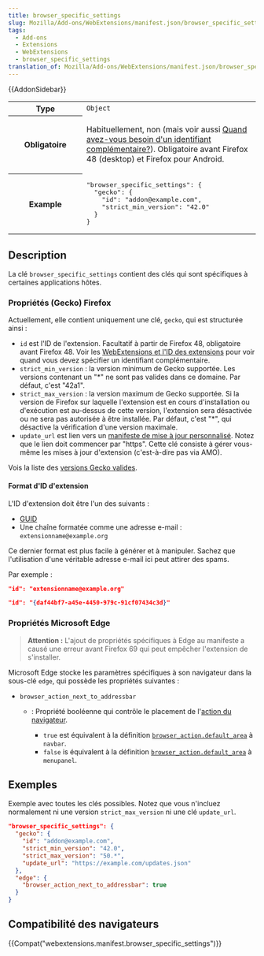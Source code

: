 ```yaml
---
title: browser_specific_settings
slug: Mozilla/Add-ons/WebExtensions/manifest.json/browser_specific_settings
tags:
  - Add-ons
  - Extensions
  - WebExtensions
  - browser_specific_settings
translation_of: Mozilla/Add-ons/WebExtensions/manifest.json/browser_specific_settings
---
```


{{AddonSidebar}}

<table class="standard-table">
  <tbody>
    <tr>
      <th scope="row" style="width: 30%">Type</th>
      <td><code>Object</code></td>
    </tr>
    <tr>
      <th scope="row">Obligatoire</th>
      <td>
        <p>
          Habituellement, non (mais voir aussi
          <a
            href="/fr/Add-ons/WebExtensions/WebExtensions_and_the_Add-on_ID#When_do_you_need_an_Add-on_ID"
            >Quand avez-vous besoin d'un identifiant complémentaire</a
          ><a
            href="/fr/Add-ons/WebExtensions/manifest.json/applications#When_do_I_need_the_applications_key"
            >?</a
          >). Obligatoire avant Firefox 48 (desktop) et Firefox pour Android.
        </p>
      </td>
    </tr>
    <tr>
      <th scope="row">Example</th>
      <td>
        <pre class="brush: json;">
"browser_specific_settings": {
  "gecko": {
    "id": "addon@example.com",
    "strict_min_version": "42.0"
  }
}
</pre
        >
      </td>
    </tr>
  </tbody>
</table>

## Description

La clé `browser_specific_settings` contient des clés qui sont spécifiques à certaines applications hôtes.

### Propriétés (Gecko) Firefox

Actuellement, elle contient uniquement une clé, `gecko`, qui est structurée ainsi :

- `id` est l'ID de l'extension. Facultatif à partir de Firefox 48, obligatoire avant Firefox 48. Voir les [WebExtensions et l'ID des extensions](/fr/Add-ons/WebExtensions/WebExtensions_and_the_Add-on_ID) pour voir quand vous devez spécifier un identifiant complémentaire.
- `strict_min_version` : la version minimum de Gecko supportée. Les versions contenant un "\*" ne sont pas valides dans ce domaine. Par défaut, c'est "42a1".
- `strict_max_version` : la version maximum de Gecko supportée. Si la version de Firefox sur laquelle l'extension est en cours d'installation ou d'exécution est au-dessus de cette version, l'extension sera désactivée ou ne sera pas autorisée à être installée. Par défaut, c'est "\*", qui désactive la vérification d'une version maximale.
- `update_url` est lien vers un [manifeste de mise à jour personnalisé](/fr-FR/Add-ons/Install_Manifests#updateURL). Notez que le lien doit commencer par "https". Cette clé consiste à gérer vous-même les mises à jour d'extension (c'est-à-dire pas via AMO).

Vois la liste des [versions Gecko valides](https://addons.mozilla.org/en-US/firefox/pages/appversions/).

#### Format d'ID d'extension

L'ID d'extension doit être l'un des suivants :

- [GUID](https://en.wikipedia.org/wiki/Universally_unique_identifier)
- Une chaîne formatée comme une adresse e-mail : `extensionname@example.org`

Ce dernier format est plus facile à générer et à manipuler. Sachez que l'utilisation d'une véritable adresse e-mail ici peut attirer des spams.

Par exemple :

```json
"id": "extensionname@example.org"
```

```json
"id": "{daf44bf7-a45e-4450-979c-91cf07434c3d}"
```

### Propriétés Microsoft Edge

> **Attention :** L'ajout de propriétés spécifiques à Edge au manifeste a causé une erreur avant Firefox 69 qui peut empêcher l'extension de s'installer.

Microsoft Edge stocke les paramètres spécifiques à son navigateur dans la sous-clé `edge`, qui possède les propriétés suivantes :

- `browser_action_next_to_addressbar`

  - : Propriété booléenne qui contrôle le placement de l'[action du navigateur](/fr/docs/Mozilla/Add-ons/WebExtensions/Browser_actions).

    - `true` est équivalent à la définition [`browser_action.default_area`](/fr/docs/Mozilla/Add-ons/WebExtensions/manifest.json/browser_action#Syntax) à `navbar`.
    - `false` is équivalent à la définition [`browser_action.default_area`](/fr/docs/Mozilla/Add-ons/WebExtensions/manifest.json/browser_action#Syntax) à `menupanel`.

## Exemples

Exemple avec toutes les clés possibles. Notez que vous n'incluez normalement ni une version `strict_max_version` ni une clé `update_url`.

```json
"browser_specific_settings": {
  "gecko": {
    "id": "addon@example.com",
    "strict_min_version": "42.0",
    "strict_max_version": "50.*",
    "update_url": "https://example.com/updates.json"
  },
  "edge": {
    "browser_action_next_to_addressbar": true
  }
}
```

## Compatibilité des navigateurs

{{Compat("webextensions.manifest.browser_specific_settings")}}
